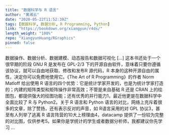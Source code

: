 ```yaml
---
title: "数据科学与 R 语言"
author: "黄湘云"
date: "2020-05-22T11:52:39Z"
tags: [数据科学, 数据分析, R Programming, Python]
link: "https://bookdown.org/xiangyun/r4ds/"
length_weight: "100%"
repo: "XiangyunHuang/RGraphics"
pinned: false
---
```


数据操作、数据分析、数据建模、动态报告和数据可视化 [...] 这本书还处于一个很早期的阶段 GNU R 是发布在 GPL-2/3 下的开源自由软件，意味着只要你遵循该协议，就可以自由地获取、修改和发布R 源代码，R 本身的这种开源自由的属性，决定你可以免费地使用它。《The Art of R Programming》的作者 Norm Matloff 给出使用 R 语言的四个优势：它是统计学家开发的，也是为统计学家打造的；内建的矩阵类型和矩阵操作非常高效；不管是来自基础 R 还是 CRAN 上的绘图包，都提供强大的绘图功能；还有优秀的并行能力1，最近他更是在数据科学中全面比较了 R 与 Python2。关于 R 语言和 Python 语言的对比，网络上充斥着很多的文章，除了赞扬，还有表示反对的声音，如 R语言采用的对 GPL 协议3，甚至有人列举了逃离 R 语言阵营的10大上榜理由4，datacamp 提供了一份较为完整的对比图，仅供参考5。如果你是学统计的学生或者数据分析师，我都建议你先学习 ...
